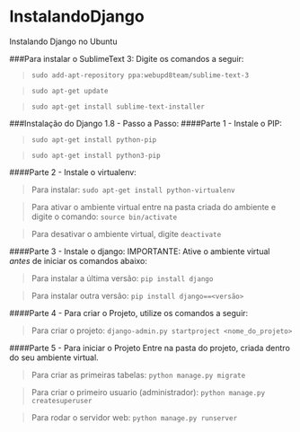 # InstalandoDjango
Instalando Django no Ubuntu

###Para instalar o SublimeText 3:
Digite os comandos a seguir:
>`sudo add-apt-repository ppa:webupd8team/sublime-text-3`

>`sudo apt-get update`

>`sudo apt-get install sublime-text-installer`

###Instalação do Django 1.8 - Passo a Passo:
####Parte 1 - Instale o PIP:
>`sudo apt-get install python-pip`

>`sudo apt-get install python3-pip`

####Parte 2  - Instale o virtualenv:
>Para instalar: `sudo apt-get install python-virtualenv`

>Para ativar o ambiente virtual entre na pasta criada do ambiente e digite o comando: `source bin/activate`

>Para desativar o ambiente virtual, digite `deactivate`

####Parte 3  - Instale o django:
IMPORTANTE: Ative o ambiente virtual *antes* de iniciar os comandos abaixo:

>Para instalar a última versão: `pip install django`

>Para instalar outra versão: `pip install django==<versão>`

####Parte 4 - Para criar o Projeto, utilize os comandos a seguir:
>Para criar o projeto: `django-admin.py startproject <nome_do_projeto>`

####Parte 5 - Para iniciar o Projeto
Entre na pasta do projeto, criada dentro do seu ambiente virtual.

>Para criar as primeiras tabelas: `python manage.py migrate`

>Para criar o primeiro usuario (administrador): `python manage.py createsuperuser`

>Para rodar o servidor web: `python manage.py runserver`

